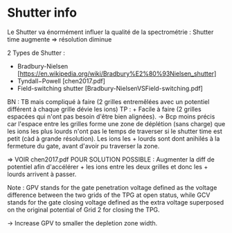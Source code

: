 # Shutter info 

Le Shutter va énormément influer la qualité de la spectrométrie : 
Shutter time augmente => résolution diminue 

2 Types de Shutter : 
-  Bradbury-Nielsen [https://en.wikipedia.org/wiki/Bradbury%E2%80%93Nielsen_shutter]
-  Tyndall−Powell [chen2017.pdf]
- Field-switching shutter [Bradbury-NielsenVSField-switching.pdf]

BN : TB mais compliqué à faire (2 grilles entremêlées avec un potentiel différent à chaque grille dévie les ions)
TP : + Facile à faire (2 grilles espacées qui n'ont pas besoin d'être bien alignées). 
-> Bcp moins précis car l'espace entre les grilles forme une zone de déplétion (sans charge) que les ions les plus lourds n'ont pas le temps de traverser si le shutter time est petit (càd à grande résolution). Les ions les + lourds sont dont anihilés à la fermeture du gate, avant d'avoir pu traverser la zone. 

=> VOIR chen2017.pdf POUR SOLUTION POSSIBLE : Augmenter la diff de potentiel afin d'accélérer + les ions entre les deux grilles et donc les + lourds arrivent à passer. 


Note : GPV stands for the gate penetration voltage defined as the voltage difference between the two grids of the TPG at open status, while GCV stands for the gate closing voltage defined as the extra voltage superposed on the original potential of Grid 2 for closing the TPG.

-> Increase GPV to smaller the depletion zone width. 
